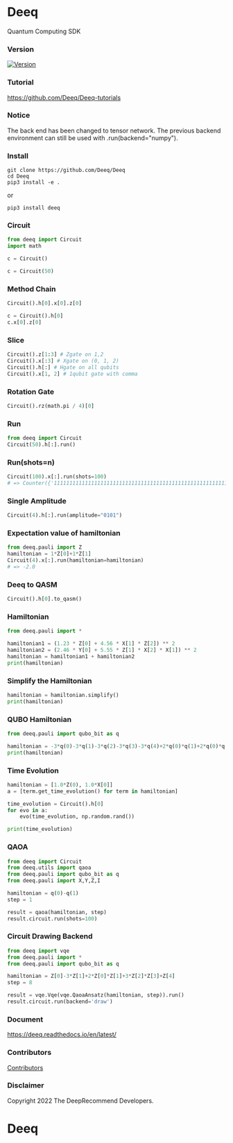 # Deeq

Quantum Computing SDK

### Version

[![Version](https://badge.fury.io/py/deeq.svg)](https://badge.fury.io/py/deeq)

### Tutorial

https://github.com/Deeq/Deeq-tutorials

### Notice

The back end has been changed to tensor network. The previous backend environment can still be used with .run(backend="numpy").

### Install

```
git clone https://github.com/Deeq/Deeq
cd Deeq
pip3 install -e .
```

or

```
pip3 install deeq
```

### Circuit

```python
from deeq import Circuit
import math

c = Circuit()

c = Circuit(50)
```

### Method Chain

```python
Circuit().h[0].x[0].z[0]

c = Circuit().h[0]
c.x[0].z[0]
```

### Slice

```python
Circuit().z[1:3] # Zgate on 1,2
Circuit().x[:3] # Xgate on (0, 1, 2)
Circuit().h[:] # Hgate on all qubits
Circuit().x[1, 2] # 1qubit gate with comma
```

### Rotation Gate

```python
Circuit().rz(math.pi / 4)[0]
```

### Run

```python
from deeq import Circuit
Circuit(50).h[:].run()
```

### Run(shots=n)

```python
Circuit(100).x[:].run(shots=100)
# => Counter({'1111111111111111111111111111111111111111111111111111111111111111111111111111111111111111111111111111': 100})
```

### Single Amplitude

```python
Circuit(4).h[:].run(amplitude="0101")
```

### Expectation value of hamiltonian

```python
from deeq.pauli import Z
hamiltonian = 1*Z[0]+1*Z[1]
Circuit(4).x[:].run(hamiltonian=hamiltonian)
# => -2.0
```

### Deeq to QASM

```python
Circuit().h[0].to_qasm()
```

### Hamiltonian

```python
from deeq.pauli import *

hamiltonian1 = (1.23 * Z[0] + 4.56 * X[1] * Z[2]) ** 2
hamiltonian2 = (2.46 * Y[0] + 5.55 * Z[1] * X[2] * X[1]) ** 2
hamiltonian = hamiltonian1 + hamiltonian2
print(hamiltonian)
```

### Simplify the Hamiltonian

```python
hamiltonian = hamiltonian.simplify()
print(hamiltonian)
```

### QUBO Hamiltonian

```python
from deeq.pauli import qubo_bit as q

hamiltonian = -3*q(0)-3*q(1)-3*q(2)-3*q(3)-3*q(4)+2*q(0)*q(1)+2*q(0)*q(2)+2*q(0)*q(3)+2*q(0)*q(4)
print(hamiltonian)
```

### Time Evolution

```python
hamiltonian = [1.0*Z(0), 1.0*X[0]]
a = [term.get_time_evolution() for term in hamiltonian]

time_evolution = Circuit().h[0]
for evo in a:
    evo(time_evolution, np.random.rand())

print(time_evolution)
```

### QAOA

```python
from deeq import Circuit
from deeq.utils import qaoa
from deeq.pauli import qubo_bit as q
from deeq.pauli import X,Y,Z,I

hamiltonian = q(0)-q(1)
step = 1

result = qaoa(hamiltonian, step)
result.circuit.run(shots=100)
```

### Circuit Drawing Backend

```python
from deeq import vqe
from deeq.pauli import *
from deeq.pauli import qubo_bit as q

hamiltonian = Z[0]-3*Z[1]+2*Z[0]*Z[1]+3*Z[2]*Z[3]+Z[4]
step = 8

result = vqe.Vqe(vqe.QaoaAnsatz(hamiltonian, step)).run()
result.circuit.run(backend='draw')
```

### Document

https://deeq.readthedocs.io/en/latest/

### Contributors

[Contributors](https://github.com/Deeq/Deeq/graphs/contributors)

### Disclaimer

Copyright 2022 The DeepRecommend Developers.

# Deeq
